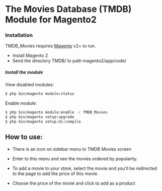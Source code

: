 # The Movies Database (TMDB) Module for Magento2

### Installation

TMDB_Movies requires [Magento](https://github.com/magento/magento2) v2+ to run.

- Install Magento 2
- Send the directory TMDB/ to path magento2/app/code/

##### Install the module

 View disabled modules:
```sh
$ php bin/magento module:status
```

 Enable module:

```sh
$ php bin/magento module:enable -c TMDB_Movies
$ php bin/magento setup:upgrade
$ php bin/magento setup:di:compile
```

## How to use:

 * There is an icon on sidebar menu to TMDB Movies screen

 * Enter to this menu and see the movies ordered by popularity.

 * To add a movie to your store, select the movie and you'll be redirected to the page to add the price of this movie.

 * Choose the price of the movie and click to add as a product
